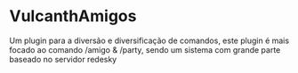 # VulcanthAmigos

Um plugin para a diversão e diversificação de comandos, este plugin é mais focado ao comando /amigo & /party, sendo um sistema com grande parte baseado no servidor redesky
